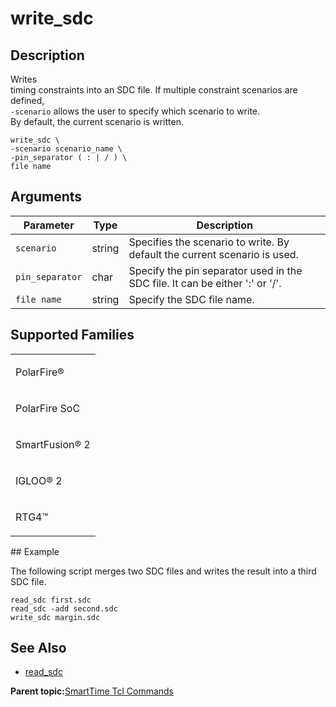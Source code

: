 # write\_sdc

## Description

Writes<br /> timing constraints into an SDC file. If multiple constraint scenarios are defined,<br /> `-scenario` allows the user to specify which scenario to write.<br /> By default, the current scenario is written.

```
write_sdc \
-scenario scenario_name \
-pin_separator ( : | / ) \
file name
```

## Arguments

|Parameter|Type|Description|
|---------|----|-----------|
|`scenario`|string|Specifies the scenario to write. By default the current scenario is used.|
|`pin_separator`|char|Specify the pin separator used in the SDC file. It can be either ':' or '/'.|
|`file name`|string|Specify the SDC file name.|

## Supported Families

<table id="GUID-56F9E300-6CAB-48D0-9D92-B4EC8F62D904"><tbody><tr><td>

PolarFire®

</td></tr><tr><td>

PolarFire SoC

</td></tr><tr><td>

SmartFusion® 2

</td></tr><tr><td>

IGLOO® 2

</td></tr><tr><td>

RTG4™

</td></tr></tbody>
</table>## Example

The following script merges two SDC files and writes the result into a third SDC file.

```
read_sdc first.sdc
read_sdc -add second.sdc
write_sdc margin.sdc
```

## See Also

-   [read\_sdc](GUID-51B5CE81-63FA-434F-A940-6A76F9B1849F.md)

**Parent topic:**[SmartTime Tcl Commands](GUID-96623DD0-9D90-4AFA-90C3-B2BAEEE15670.md)


